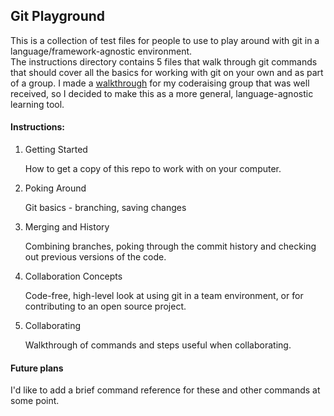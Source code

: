 ## Git Playground

This is a collection of test files for people to use to play around with git in a language/framework-agnostic environment.  
The instructions directory contains 5 files that walk through git commands that should cover all the basics for working with git on your own and as part of a group.  I made a [walkthrough](https://github.com/esoergel/meta/wiki/Git-Walkthrough) for my coderaising group that was well received, so I decided to make this as a more general, language-agnostic learning tool.

#### Instructions:

 1. Getting Started
     
    How to get a copy of this repo to work with on your computer.

 1. Poking Around
    
    Git basics - branching, saving changes

 1. Merging and History
    
    Combining branches, poking through the commit history and checking out previous versions of the code.

 1. Collaboration Concepts
    
    Code-free, high-level look at using git in a team environment, or for contributing to an open source project.

 1. Collaborating
    
    Walkthrough of commands and steps useful when collaborating.


#### Future plans
I'd like to add a brief command reference for these and other commands at some point.
